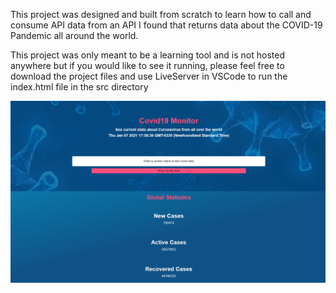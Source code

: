 This project was designed and built from scratch to learn how to call and consume API data from an API I found that returns data about the COVID-19 Pandemic all around the world.

This project was only meant to be a learning tool and is not hosted anywhere but if you would like to see it running, please feel free to download the project files and use LiveServer in VSCode to run the index.html file in the src directory

![Screen Cap](https://github.com/Clarko1391/API-practice/blob/master/covidMonitor/img/CovidMonitorScreenCap.png)
